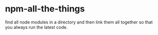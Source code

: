 npm-all-the-things
==================

find all node modules in a directory and then link them all together so that you always run the latest code.
